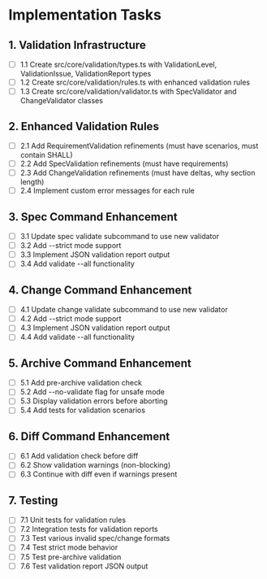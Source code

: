 # Implementation Tasks

## 1. Validation Infrastructure
- [ ] 1.1 Create src/core/validation/types.ts with ValidationLevel, ValidationIssue, ValidationReport types
- [ ] 1.2 Create src/core/validation/rules.ts with enhanced validation rules
- [ ] 1.3 Create src/core/validation/validator.ts with SpecValidator and ChangeValidator classes

## 2. Enhanced Validation Rules
- [ ] 2.1 Add RequirementValidation refinements (must have scenarios, must contain SHALL)
- [ ] 2.2 Add SpecValidation refinements (must have requirements)
- [ ] 2.3 Add ChangeValidation refinements (must have deltas, why section length)
- [ ] 2.4 Implement custom error messages for each rule

## 3. Spec Command Enhancement
- [ ] 3.1 Update spec validate subcommand to use new validator
- [ ] 3.2 Add --strict mode support
- [ ] 3.3 Implement JSON validation report output
- [ ] 3.4 Add validate --all functionality

## 4. Change Command Enhancement
- [ ] 4.1 Update change validate subcommand to use new validator
- [ ] 4.2 Add --strict mode support
- [ ] 4.3 Implement JSON validation report output
- [ ] 4.4 Add validate --all functionality

## 5. Archive Command Enhancement
- [ ] 5.1 Add pre-archive validation check
- [ ] 5.2 Add --no-validate flag for unsafe mode
- [ ] 5.3 Display validation errors before aborting
- [ ] 5.4 Add tests for validation scenarios

## 6. Diff Command Enhancement
- [ ] 6.1 Add validation check before diff
- [ ] 6.2 Show validation warnings (non-blocking)
- [ ] 6.3 Continue with diff even if warnings present

## 7. Testing
- [ ] 7.1 Unit tests for validation rules
- [ ] 7.2 Integration tests for validation reports
- [ ] 7.3 Test various invalid spec/change formats
- [ ] 7.4 Test strict mode behavior
- [ ] 7.5 Test pre-archive validation
- [ ] 7.6 Test validation report JSON output